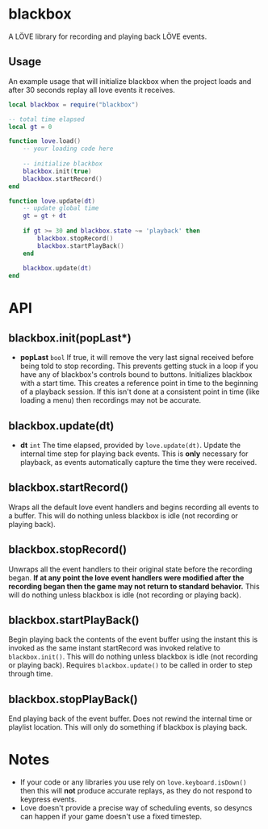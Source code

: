 # blackbox
A LÖVE library for recording and playing back LÖVE events.

## Usage
An example usage that will initialize blackbox when the project loads and after 30 seconds replay all love events it receives.

```lua
local blackbox = require("blackbox")

-- total time elapsed
local gt = 0

function love.load()
	-- your loading code here
	
	-- initialize blackbox
	blackbox.init(true)
	blackbox.startRecord()
end

function love.update(dt)
	-- update global time
	gt = gt + dt
	
	if gt >= 30 and blackbox.state ~= 'playback' then
		blackbox.stopRecord()
		blackbox.startPlayBack()
	end
	
	blackbox.update(dt)
end
```

# API
## blackbox.init(popLast*)
* **popLast** `bool` If true, it will remove the very last signal received before being told to stop recording. This prevents getting stuck in a loop if you have any of blackbox's controls bound to buttons.
Initializes blackbox with a start time. This creates a reference point in time to the beginning of a playback session. If this isn't done at a consistent point in time (like loading a menu) then recordings may not be accurate.

## blackbox.update(dt)
* **dt** `int` The time elapsed, provided by `love.update(dt)`.
Update the internal time step for playing back events. This is **only** necessary for playback, as events automatically capture the time they were received.

## blackbox.startRecord()
Wraps all the default love event handlers and begins recording all events to a buffer. This will do nothing unless blackbox is idle (not recording or playing back).

## blackbox.stopRecord()
Unwraps all the event handlers to their original state before the recording began. **If at any point the love event handlers were modified after the recording began then the game may not return to standard behavior.** This will do nothing unless blackbox is idle (not recording or playing back).

## blackbox.startPlayBack()
Begin playing back the contents of the event buffer using the instant this is invoked as the same instant startRecord was invoked relative to `blackbox.init()`. This will do nothing unless blackbox is idle (not recording or playing back). Requires `blackbox.update()` to be called in order to step through time.

## blackbox.stopPlayBack()
End playing back of the event buffer. Does not rewind the internal time or playlist location. This will only do something if blackbox is playing back.

# Notes
- If your code or any libraries you use rely on `love.keyboard.isDown()` then this will **not** produce accurate replays, as they do not respond to keypress events.
- Love doesn't provide a precise way of scheduling events, so desyncs can happen if your game doesn't use a fixed timestep.